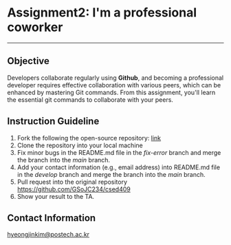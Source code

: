 # Assignment2: I'm a professional coworker #
------

## Objective ##
Developers collaborate regularly using **Github**, and becoming a professional developer requires
effective collaboration with various peers, which can be enhanced by mastering Git commands.
From this assignment, you'll learn the essential git commands to collaborate with your peers.

## Instruction Guideline ##
1. Fork the following the open-source repository: [link](https://github.com/GSoJC234/csed409)
2. Clone the repository into your local machine
3. Fix minor bugs in the README.md file in the *fix-error* branch and merge the branch into the *main* branch.
4. Add your contact information (e.g., email address) into README.md file in the *develop* branch and merge the branch into the *main* branch.
5. Pull request into the original repository <https://github.com/GSoJC234/csed409>
6. Show your result to the TA.

## Contact Information ##
hyeongjinkim@postech.ac.kr
